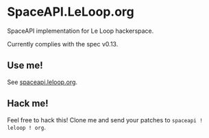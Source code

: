 # SpaceAPI.LeLoop.org

SpaceAPI implementation for Le Loop hackerspace.

Currently complies with the spec v0.13.

## Use me!

See [spaceapi.leloop.org](https://spaceapi.leloop.org).

## Hack me!

Feel free to hack this! Clone me and send your patches to `spaceapi ! leloop ! org`.
